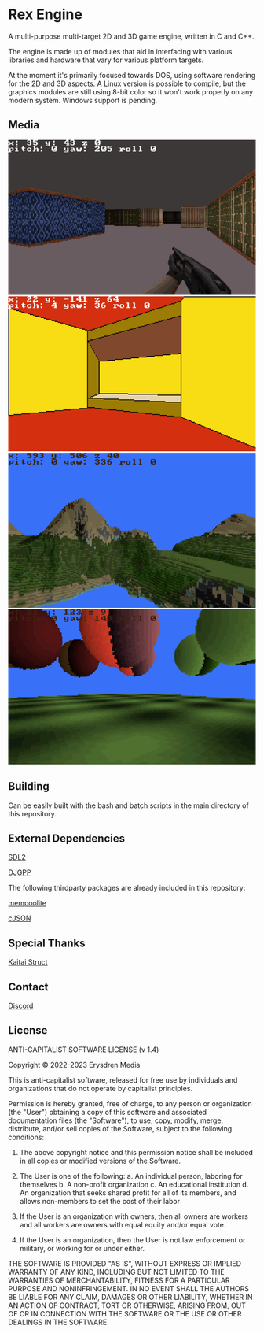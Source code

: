 # Rex Engine

A multi-purpose multi-target 2D and 3D game engine, written in C and C++.

The engine is made up of modules that aid in interfacing with various libraries and hardware that vary for various platform targets.

At the moment it's primarily focused towards DOS, using software rendering for the 2D and 3D aspects. A Linux version is possible to compile, but the graphics modules are still using 8-bit color so it won't work properly on any modern system. Windows support is pending.

## Media

![A screenshot of a 3D game engine demonstrating raycaster rendering.](./.github/rayc00.png)
![A screenshot of a 3D game engine demonstrating portal-sector rendering.](./.github/sector00.png)
![A screenshot of a 3D game engine demonstrating voxels.](./.github/voxel00.png)
![A screenshot of a 3D game engine demonstrating voxels.](./.github/voxel01.png)

## Building

Can be easily built with the bash and batch scripts in the main directory of this repository.

## External Dependencies

[SDL2](https://www.libsdl.org/)

[DJGPP](https://www.delorie.com/djgpp/)


The following thirdparty packages are already included in this repository:


[mempoolite](https://github.com/jefyt/mempoolite/)

[cJSON](https://github.com/DaveGamble/cJSON)

## Special Thanks

[Kaitai Struct](http://kaitai.io/)

## Contact

[Discord](https://discord.gg/5MwE3xMcdN)

## License

ANTI-CAPITALIST SOFTWARE LICENSE (v 1.4)

Copyright © 2022-2023 Erysdren Media

This is anti-capitalist software, released for free use by individuals
and organizations that do not operate by capitalist principles.

Permission is hereby granted, free of charge, to any person or
organization (the "User") obtaining a copy of this software and
associated documentation files (the "Software"), to use, copy, modify,
merge, distribute, and/or sell copies of the Software, subject to the
following conditions:

  1. The above copyright notice and this permission notice shall be
  included in all copies or modified versions of the Software.

  2. The User is one of the following:
    a. An individual person, laboring for themselves
    b. A non-profit organization
    c. An educational institution
    d. An organization that seeks shared profit for all of its members,
    and allows non-members to set the cost of their labor

  3. If the User is an organization with owners, then all owners are
  workers and all workers are owners with equal equity and/or equal vote.

  4. If the User is an organization, then the User is not law enforcement
  or military, or working for or under either.

THE SOFTWARE IS PROVIDED "AS IS", WITHOUT EXPRESS OR IMPLIED WARRANTY OF
ANY KIND, INCLUDING BUT NOT LIMITED TO THE WARRANTIES OF MERCHANTABILITY,
FITNESS FOR A PARTICULAR PURPOSE AND NONINFRINGEMENT. IN NO EVENT SHALL
THE AUTHORS BE LIABLE FOR ANY CLAIM, DAMAGES OR OTHER LIABILITY, WHETHER
IN AN ACTION OF CONTRACT, TORT OR OTHERWISE, ARISING FROM, OUT OF OR IN
CONNECTION WITH THE SOFTWARE OR THE USE OR OTHER DEALINGS IN THE
SOFTWARE.
